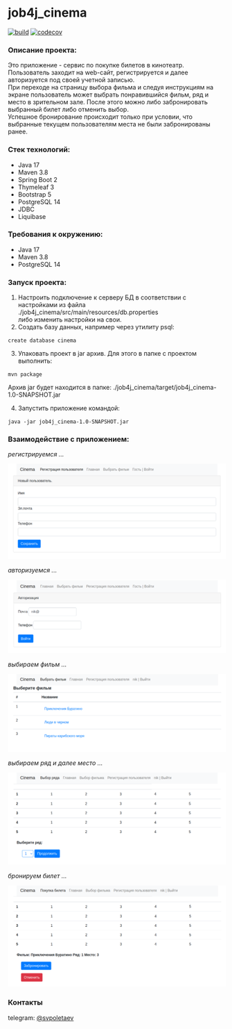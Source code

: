 # job4j_cinema

[![build](https://github.com/SergeyPoletaev/job4j_cinema/workflows/build/badge.svg)](https://github.com/SergeyPoletaev/job4j_cinema/actions)
[![codecov](https://codecov.io/gh/SergeyPoletaev/job4j_cinema/branch/master/graph/badge.svg?token=TZ5JGE9BL3)](https://codecov.io/gh/SergeyPoletaev/job4j_cinema)

### Описание проекта:

Это приложение - сервис по покупке билетов в кинотеатр.  
Пользователь заходит на web-сайт, регистрируется и далее авторизуется под своей учетной записью.  
При переходе на страницу выбора фильма и следуя инструкциям на экране пользователь может выбрать понравившийся фильм,
ряд и место в зрительном зале. После этого можно либо забронировать выбранный билет либо отменить выбор.  
Успешное бронирование происходит только при условии, что выбранные текущем пользователям места не были забронированы
ранее.

### Стек технологий:

* Java 17
* Maven 3.8
* Spring Boot 2
* Thymeleaf 3
* Bootstrap 5
* PostgreSQL 14
* JDBC
* Liquibase

### Требования к окружению:

* Java 17
* Maven 3.8
* PostgreSQL 14

### Запуск проекта:

1. Настроить подключение к серверу БД в соответствии с настройками из файла    
   ./job4j_cinema/src/main/resources/db.properties  
   либо изменить настройки на свои.
2. Создать базу данных, например через утилиту psql:

``` 
create database cinema 
```

3. Упаковать проект в jar архив. Для этого в папке с проектом выполнить:

``` 
mvn package 
```  

Архив jar будет находится в папке: ./job4j_cinema/target/job4j_cinema-1.0-SNAPSHOT.jar

4. Запустить приложение командой:

``` 
java -jar job4j_cinema-1.0-SNAPSHOT.jar 
```

### Взаимодействие с приложением:

*регистрируемся ...*

![регистрация](img/reg.png)

*авторизуемся ...*

![авторизация](img/login.png)

*выбираем фильм ...*

![выбор фильма](img/session.png)

*выбираем ряд и далее место ...*

![выбор места](img/select.png)

*бронируем билет ...*

![бронирование](img/booking.png)

### Контакты

telegram: [@svpoletaev](https://t.me/svpoletaev)
